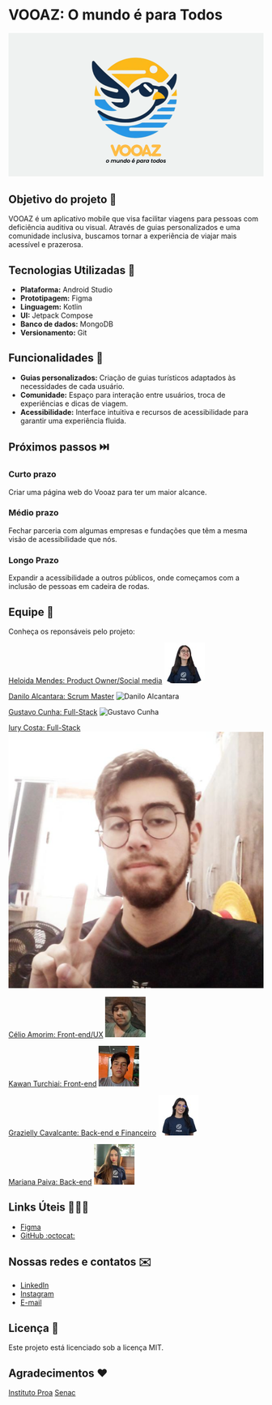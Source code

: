# VOOAZ: O mundo é para Todos

![logo do vooaz](equipe/abertura.png)

## Objetivo do projeto :round_pushpin:

VOOAZ é um aplicativo mobile que visa facilitar viagens para pessoas com deficiência auditiva ou visual. Através de guias personalizados e uma comunidade inclusiva, buscamos tornar a experiência de viajar mais acessível e prazerosa.

## Tecnologias Utilizadas 📱

* **Plataforma:** Android Studio
* **Prototipagem:** Figma
* **Linguagem:** Kotlin
* **UI:** Jetpack Compose
* **Banco de dados:** MongoDB
* **Versionamento:** Git

## Funcionalidades 🤯

* **Guias personalizados:** Criação de guias turísticos adaptados às necessidades de cada usuário.
* **Comunidade:** Espaço para interação entre usuários, troca de experiências e dicas de viagem.
* **Acessibilidade:** Interface intuitiva e recursos de acessibilidade para garantir uma experiência fluida.

## Próximos passos ⏭️

### Curto prazo

Criar uma página web do Vooaz para ter um maior alcance.

### Médio prazo

Fechar parceria com algumas empresas e fundações que têm a mesma visão de acessibilidade que nós.

### Longo Prazo

Expandir a acessibilidade a outros públicos, onde começamos com a inclusão de pessoas em cadeira de rodas.

## Equipe 🚀

Conheça os reponsáveis pelo projeto:

[Heloida Mendes: Product Owner/Social media](https://github.com/heloomendess)
![Heloisa Mendes](equipe/avatar-heloisa.jpg)

[Danilo Alcantara: Scrum Master](https://github.com/danalcantara)
![Danilo Alcantara](equipe/avatar-danilo.jpg.jpg)

[Gustavo Cunha: Full-Stack](https://github.com/cunhagustavo)
![Gustavo Cunha](equipe/avatar-gustavo.jpg.jpg)

[Iury Costa: Full-Stack](https://github.com/IurySven)
![Iury Costa](equipe/avatar-iury.png)

[Célio Amorim: Front-end/UX](https://github.com/AmorimCelio)
![Célio Amorim](equipe/avatar-celio.jpg)

[Kawan Turchiai: Front-end](https://github.com/KawanTurchiai)
![Kawan Turchiai](equipe/avatar-kawan.jpg)

[Grazielly Cavalcante: Back-end e Financeiro](https://github.com/Grazy-Cavalcante)
![Grazielly Cavalcante](equipe/avatar-grazyelli.jpg)

[Mariana Paiva: Back-end](https://github.com/marianapa1va)
![Mariana Paiva](equipe/avatar-mariana.jpg)

## Links Úteis 👨🏻‍💻

* [Figma](https://www.figma.com/design/pfqkjOupa5jYwPoLVXwLpS/VOOAZ-DEMODAY)
* [GitHub :octocat:](https://github.com/heloomendess/Vooaz)

## Nossas redes e contatos ✉️

* [LinkedIn](https://www.linkedin.com/company/vooaz})
* [Instagram](https://www.instagram.com/vooaz_)
* [E-mail](mailto:vooaz.mpt@gmail.com)

## Licença 📖

Este projeto está licenciado sob a licença MIT.

## Agradecimentos ❤️

[Instituto Proa](https://www.instagram.com/instituto.proa/)
[Senac](https://www.instagram.com/senactito/)
